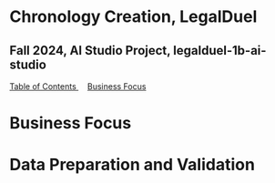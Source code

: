 # Chronology Creation, LegalDuel
## Fall 2024, AI Studio Project, legalduel-1b-ai-studio
<ins> Table of Contents </ins>
&nbsp;&nbsp;&nbsp;&nbsp;[Business Focus](#business-focus)

# Business Focus

# Data Preparation and Validation


